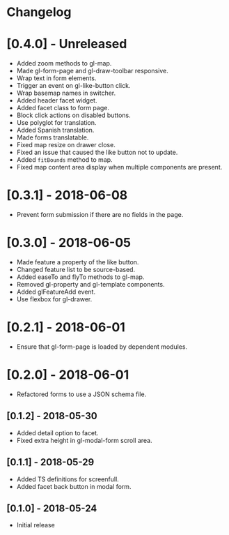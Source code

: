 # Changelog

# [0.4.0] - Unreleased
- Added zoom methods to gl-map.
- Made gl-form-page and gl-draw-toolbar responsive.
- Wrap text in form elements.
- Trigger an event on gl-like-button click.
- Wrap basemap names in switcher.
- Added header facet widget.
- Added facet class to form page.
- Block click actions on disabled buttons.
- Use polyglot for translation.
- Added Spanish translation.
- Made forms translatable.
- Fixed map resize on drawer close.
- Fixed an issue that caused the like button not to update.
- Added `fitBounds` method to map.
- Fixed map content area display when multiple components are present.

# [0.3.1] - 2018-06-08
- Prevent form submission if there are no fields in the page.

# [0.3.0] - 2018-06-05
- Made feature a property of the like button.
- Changed feature list to be source-based.
- Added easeTo and flyTo methods to gl-map.
- Removed gl-property and gl-template components.
- Added glFeatureAdd event.
- Use flexbox for gl-drawer.

# [0.2.1] - 2018-06-01
- Ensure that gl-form-page is loaded by dependent modules.

# [0.2.0] - 2018-06-01
- Refactored forms to use a JSON schema file.

## [0.1.2] - 2018-05-30
- Added detail option to facet.
- Fixed extra height in gl-modal-form scroll area.

## [0.1.1] - 2018-05-29
- Added TS definitions for screenfull.
- Added facet back button in modal form.

## [0.1.0] - 2018-05-24
- Initial release
